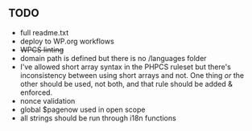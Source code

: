 ## TODO
* full readme.txt
* deploy to WP.org workflows
* ~~WPCS linting~~
* domain path is defined but there is no /languages folder
* I've allowed short array syntax in the PHPCS ruleset but there's inconsistency between using short arrays and not. One thing _or_ the other should be used, not both, and that rule should be added & enforced.
* nonce validation
* global $pagenow used in open scope
* all strings should be run through i18n functions